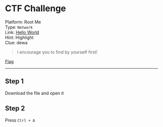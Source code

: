 # CTF Challenge

Platform: Root Me </br>
Type: `Network` </br>
Link: [Hello World](https://ctf.gemastik14.telkomuniversity.ac.id/challenges#Hello%20World-3) </br>
Hint: Highlight </br>
Clue: dewa </br>

> I encourage you to find by yourself first! </br>

[Flag](.passphrase.txt) </br>

---

## Step 1
Download the file and open it </br>

## Step 2
Press `Ctrl + A` </br>
